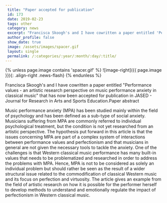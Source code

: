 ```yaml
---
 title: "Paper accepted for publication"
 id: 173
 date: 2019-02-23
 tags: other
 category: news
 excerpt: "Francisca Skoogh's and I have cowritten a paper entitled 'Performance values - an artistic research perspective on music performance anxiety in classical music' that has now been accepted for publicat..."
 author_profile: false
 show_date: true
 image: /assets/images/spacer.gif
 layout: single
 permalink: /:categories/:year/:month/:day/:title/
---
```

{% unless page.image contains 'spacer.gif' %}
   ![image-right]({{ page.image }}){: .align-right .news-flash}
{% endunless %}

Francisca Skoogh's and I have cowritten a paper entitled "Performance values - an artistic research perspective on music performance anxiety in classical music" that has now been accepted for publication in JASED - Journal for Research in Arts and Sports Education.Paper abstract



Music performance anxiety (MPA) has been studied mainly within the field of psychology and has been defined as a sub-type of social anxiety. Musicians suffering from MPA are commonly referred to individual psychological treatment, but the condition is not yet researched from an artistic perspective. The hypothesis put forward in this article is that the issues concerning MPA are part of a complex system of interactions between performance values and perfectionism and that musicians in general are not given the necessary tools to tackle the anxiety. One of the challenges is that Western classical music performance has many built-in values that needs to be problematized and researched in order to address the problems with MPA. Hence, MPA is not to be considered as solely an individual problem but should rather be seen as the result of a wider structural issue related to the commodification of classical Western music and its focus on perfection and virtuosity. The article gives an example from the field of artistic research on how it is possible for the performer herself to develop methods to understand and emotionally regulate the impact of perfectionism in Western classical music.


